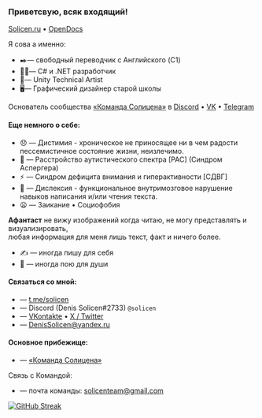 ### Приветсвую, всяк входящий! 

[Solicen.ru](https://solicen.ru) • [OpenDocs](https://solicenteam.github.io/OpenDocs/)

Я сова а именно:
* ✒️— свободный переводчик с Английского (C1)
* 🧑‍💻— C# и .NET разработчик
* 🧑‍— Unity Technical Artist
* 🖥️— Графический дизайнер старой школы

Основатель сообщества [«Команда Солицена»](https://github.com/SolicenTEAM) в [Discord](https://discord.gg/ZJ3SQpV) • [VK](https://vk.com/solicent) • [Telegram](https://t.me/dsolicen)

#### Еще немного о себе:<br>
* 😞 — Дистимия - хроническое не приносящее ни в чем радости пессемистичное состояние жизни, неизлечимо. 
* 🧩 — Расстройство аутистического спектра [РАС] (Синдром Аспергера)
* ⚡ — Синдром дефицита внимания и гиперактивности [СДВГ]
* 📖 — Дислексия - функциональное внутримозговое нарушение навыков написания и/или чтения текста.
* 😦 — Заикание • Социофобия

**Афантаст** не вижу изображений когда читаю, не могу представлять и визуализировать,<br>
любая информация для меня лишь текст, факт и ничего более.

* ✍️ — иногда пишу для себя
* 🎤 — иногда пою для души

#### Связаться со мной: 
* — [t.me/solicen](https://t.me/solicen)
* — Discord (Denis Solicen#2733) `@solicen`
* — [VKontakte](https://vk.com/solicen) • [X / Twitter](https://twitter.com/DenisSolicen)
* — DenisSolicen@yandex.ru

#### Основное прибежище:
* — [«Команда Солицена»](https://discord.gg/ZJ3SQpV)

Связь с Командой:
* — почта команды: solicenteam@gmail.com

[![GitHub Streak](https://streak-stats.demolab.com?user=DenisSolicen&theme=transparent&hide_border=true&locale=ru&date_format=M%20j%5B%2C%20Y%5D)](https://git.io/streak-stats)

